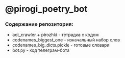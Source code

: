 # @pirogi_poetry_bot
### Содержание репозитория:
- aot_crawler + pirozhki - тетрадка с кодом
- codenames_biggest_one - изначальный набор слов
- codenames_big_dicts.pickle - готовые словари
- bot.py - код телеграм-бота
